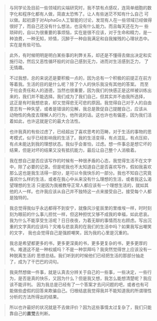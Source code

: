 >与同学论及目前一些领域的尖端研究时，我不禁有点感叹，连简单细胞的数字化和程序化都有人做，简直太恐怖了。让人有些迷茫不知有什么自己
可以做。起初源于对AlphaGo人工智能的讨论，发现有人在一些领域已经做得很好了，而自己还没有什么想法，也没有什么能力。而且每天还在为一
些琐碎的，自以为很重要的事烦恼，实在是很不应该，对于生命和精力，是一种浪费，一种无知，矫情，沉醉于一种自我满足和自我摧残的心理状态中。
实在是有些可怕。

>此外，有时候明明是明白某些事的利弊关系，却还是不懂得去做出决定和实施行动，然后又恶性循环般的对自己感到无力，进而对生活感到乏力，
了无情趣。

>不过我想，总的来说还是要积极一点的，因为总有一个积极的前提正在前方等着我。生活的目的是什么呢？除了个人的快乐我没有其他的答案。
而至于社会责任和人的道德，当然也很重要，因为我们的快感正是这样被训练出来的，我们并不能选择。我们成为了我们自己，但其实并不由我所选择，
这正是有时我想悲哀，却又觉得悲无可悲的原因。我觉得自己对于人的自由意志有一种失望，或者是错误的见解，我总是敦促自己提醒自己，应该从
动物性的角度去理解人的行为，他所说的话。这也许也有偏差，因为我们活着如此，也许这就是它的最大合法性。

>也许我真的有些过虑了，已经超出了喜欢思考的范畴，对于生活的事物的思考模式，似乎已经影响我的生活了。我的生活变得，有点混乱，有点压抑，
有点未能达到我的理想状态。我似乎会害怕，过虑。想一件事总是想它坏的结果，但是对坏的结果又没有抵抗能力，最后让自己整个人消极着。

>我在想自己是否应该写作的时候有一种很矛盾的心态，我觉得生活不在文字中，除了必要的记录。但是呢我也不太知道自己是否喜欢写作，假如我喜欢
那么这也是我生活得一部分，是可以令我快乐的一部分。我也不知自己究竟喜欢什么样的生活，或者在我心中从来没有什么理想的生活，或者我这么渴望理想的生活
只是因为我被教导正常人都应该有一个理想生活的，就如其他的人一样。也许我应该从自己并不独特这一点来接受自己，接受每个人都是独特的。

>我总觉得我似乎永远都得不到安宁，就像风沙星辰里的里维埃一样，时时刻刻为眼前的什么事儿担忧一样，但这种担忧又够不成我的幸福，如此悲哀。
我为什么不能享受生活呢？日日夜夜，为着无聊的事情而左右顾虑。写出沉重的文字真的应该吗？灾难与悲哀真的在我们的生活中吗？如果我写出嘲笑的文字，
我也会觉得自己是强颜嘲笑，因为我的心里是沉重的。

>我总是希望都更多的书，更多更深奥的书，更多更复杂的书，更多更厚的书。难道这不是一种权威吗？不是一种崇拜吗？我突然觉得世上应该没有一种脱离生活的
思想总结。我们听到的时候他们已经把生活的那部分抽走了，成为了干巴巴的词句。

>我突然想做一件事，就是认真去分辨关于自己的一些事，一些决定，一些行为，是否是真的快乐，又因为什么？但是我又想，我怎么能想清楚呢？我应该不能评判。
因为我总是已经有了一个答案才去问问题的吧，或者也有可能做些虚假的回答来欺骗自己。归根结底我觉得我并不能知道我的所谓理性分析的方法所得出的结果。

>所以也许最好的状况就是不去做评价？因为这些事情太过复杂了，我们只能靠自己的**直觉**去判断。
